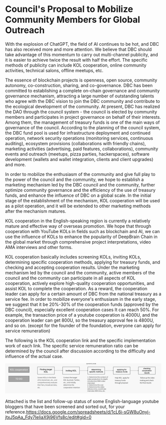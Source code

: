 # Council's Proposal to Mobilize Community Members for Global Outreach

With the explosion of ChatGPT, the field of AI continues to be hot, and DBC has also received more and more attention. We believe that DBC should take advantage of this momentum to carry out multi-channel publicity, and it is easier to achieve twice the result with half the effort. The specific methods of publicity can include KOL cooperation, online community activities, technical salons, offline meetups, etc.

The essence of blockchain projects is openness, open source, community autonomy, co-construction, sharing, and co-governance. DBC has been committed to establishing a complete on-chain governance and community governance mechanism, attracting a large number of outstanding talents who agree with the DBC vision to join the DBC community and contribute to the ecological development of the community. At present, DBC has realized the DAO through the council system - the council is elected by community members and participates in project governance on behalf of their interests. Among them, the management of treasury funds is one of the main ways of governance of the council. According to the planning of the council system, the DBC fund pool is used for infrastructure deployment and continued operation, network security operations (monitoring services, continuous auditing), ecosystem provisions (collaborations with friendly chains), marketing activities (advertising, paid features, collaborations), community events and outreach (meetups, pizza parties, hackerspaces), software development (wallets and wallet integration, clients and client upgrades) and more.

In order to mobilize the enthusiasm of the community and give full play to the power of the council and the community, we hope to establish a marketing mechanism led by the DBC council and the community, further optimize community governance and the efficiency of the use of treasury funds, and enhance the influence of DBC on a global scale. In the initial stage of the establishment of the mechanism, KOL cooperation will be used as a pilot operation, and it will be extended to other marketing methods after the mechanism matures.

KOL cooperation in the English-speaking region is currently a relatively mature and effective way of overseas promotion. We hope that through cooperation with YouTube KOLs in fields such as blockchain and AI, we can use the influence of KOLs to enhance the popularity of DeepBrain Chain in the global market through comprehensive project interpretations, video AMA interviews and other forms.

KOL cooperation basically includes screening KOLs, inviting KOLs, determining specific cooperation methods, applying for treasury funds, and checking and accepting cooperation results. Under the marketing mechanism led by the council and the community, active members of the council and the community can participate in all aspects of KOL cooperation, actively explore high-quality cooperation opportunities, and assist KOL to complete the cooperation. As a reward, the cooperation leader can apply for a certain amount of DBC from the national treasury as a service fee. In order to mobilize everyone's enthusiasm in the early stage, we suggest that it be 20%-30% of the cooperation funds (approved by the DBC council), especially excellent cooperation cases It can reach 50%. For example, the transaction price of a youtube cooperation is 4000U, and the cooperation leader can get 800U, so the treasury approval fee is 4800U, and so on. (except for the founder of the foundation, everyone can apply for service remuneration)

The following is the KOL cooperation link and the specific implementation work of each link. The specific service remuneration ratio can be determined by the council after discussion according to the difficulty and influence of the actual case.

![](./assets/council-outreach-proposal.assets/2.png)

Attached is the list and follow-up status of some English-language youtube bloggers that have been screened and sorted out, for your reference.https://docs.google.com/spreadsheets/d/1cL6i-sGW8uOnyj-jtxJ5pAa_Fdy7IeIiaX9j96Vfs8c/edit#gid=0

